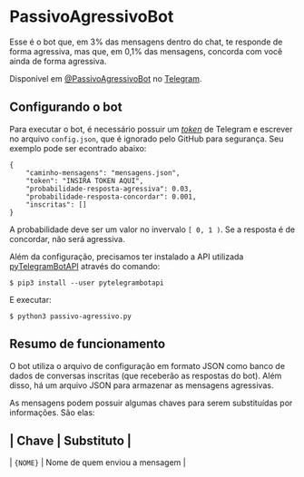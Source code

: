 # PassivoAgressivoBot

Esse é o bot que, em 3% das mensagens dentro do chat, te responde de forma
agressiva, mas que, em 0,1% das mensagens, concorda com você ainda de forma
agressiva.

Disponível em [@PassivoAgressivoBot](https://t.me/PassivoAgressivoBot) no
[Telegram](https://telegram.org/).


## Configurando o bot

Para executar o bot, é necessário possuir um
[_token_](https://core.telegram.org/bots#generating-an-authorization-token) de
Telegram e escrever no arquivo `config.json`, que é ignorado pelo GitHub para
segurança. Seu exemplo pode ser econtrado abaixo:
```
{
    "caminho-mensagens": "mensagens.json",
    "token": "INSIRA TOKEN AQUI",
    "probabilidade-resposta-agressiva": 0.03,
    "probabilidade-resposta-concordar": 0.001,
    "inscritas": []
}

```

A probabilidade deve ser um valor no invervalo `[ 0, 1 )`. Se a resposta é
de concordar, não será agressiva.

Além da configuração, precisamos ter instalado a API utilizada
[pyTelegramBotAPI](https://github.com/eternnoir/pyTelegramBotAPI) através do
comando:
```
$ pip3 install --user pytelegrambotapi
```

E executar:
```
$ python3 passivo-agressivo.py
```


## Resumo de funcionamento

O bot utiliza o arquivo de configuração em formato JSON como banco de dados de
conversas inscritas (que receberão as respostas do bot). Além disso, há um
arquivo JSON para armazenar as mensagens agressivas.

As mensagens podem possuir algumas chaves para serem substituídas por
informações. São elas:

| Chave | Substituto |
----------------------
| `{NOME}` | Nome de quem enviou a mensagem |
